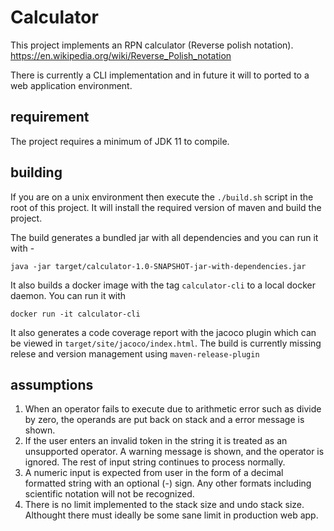 # Calculator
This project implements an RPN calculator (Reverse polish notation). https://en.wikipedia.org/wiki/Reverse_Polish_notation

There is currently a CLI implementation and in future it will to ported to a web application environment.

## requirement
The project requires a minimum of JDK 11 to compile.

## building
If you are on a unix environment then execute the `./build.sh` script in the root of this project. It will install the required version of maven and build the project.

The build generates a bundled jar with all dependencies and you can run it with -
```shell
java -jar target/calculator-1.0-SNAPSHOT-jar-with-dependencies.jar
```
It also builds a docker image with the tag `calculator-cli` to a local docker daemon.
You can run it with 
```shell
docker run -it calculator-cli
```
It also generates a code coverage report with the jacoco plugin which can be viewed in `target/site/jacoco/index.html`.
The build is currently missing relese and version management using `maven-release-plugin`

## assumptions
1. When an operator fails to execute due to arithmetic error such as divide by zero, the operands are put back on stack and a error message is shown.
2. If the user enters an invalid token in the string it is treated as an unsupported operator. A warning message is shown, and the operator is ignored. The rest of input string continues to process normally.
3. A numeric input is expected from user in the form of a decimal formatted string with an optional (-) sign. Any other formats including scientific notation will not be recognized.
4. There is no limit implemented to the stack size and undo stack size. Althought there must ideally be some sane limit in production web app.

